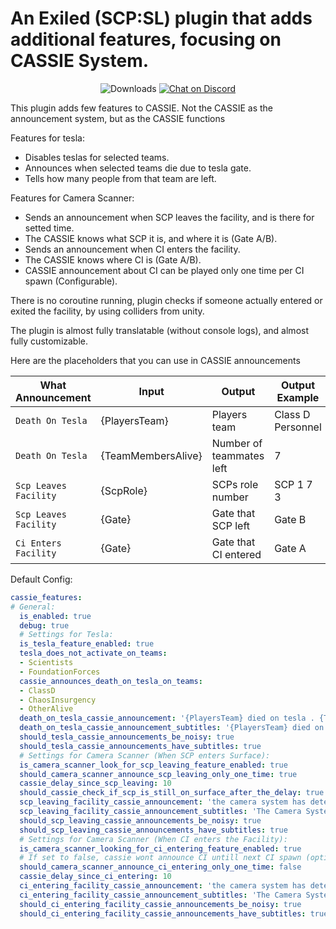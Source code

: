 # An Exiled (SCP:SL) plugin that adds additional features, focusing on CASSIE System.

<div align="center">
    
<img src="https://img.shields.io/github/downloads/iksemdem/CassieFeatures/total?style=for-the-badge&logo=github" alt="Downloads">
<a href="https://discord.gg/JwAfeSd79u">
    <img src="https://img.shields.io/discord/947849283514814486?style=for-the-badge&logo=discord" alt="Chat on Discord">
</a>    

</div>

This plugin adds few features to CASSIE. Not the CASSIE as the announcement system, but as the CASSIE functions

Features for tesla:
 - Disables teslas for selected teams.
 - Announces when selected teams die due to tesla gate.
 - Tells how many people from that team are left.

Features for Camera Scanner:
- Sends an announcement when SCP leaves the facility, and is there for setted time.
- The CASSIE knows what SCP it is, and where it is (Gate A/B).
- Sends an announcement when CI enters the facility.
- The CASSIE knows where CI is (Gate A/B).
- CASSIE announcement about CI can be played only one time per CI spawn (Configurable).

There is no coroutine running, plugin checks if someone actually entered or exited the facility, by using colliders from unity.

The plugin is almost fully translatable (without console logs), and almost fully customizable.

Here are the placeholders that you can use in CASSIE announcements

| What Announcement | Input | Output | Output Example |
| ------------- | ------------- | ------------- | ------------- |
| `Death On Tesla`  | {PlayersTeam}  | Players team | Class D Personnel |
| `Death On Tesla`  | {TeamMembersAlive}  | Number of teammates left | 7 |
| `Scp Leaves Facility`  | {ScpRole}  | SCPs role number | SCP 1 7 3 |
| `Scp Leaves Facility`  | {Gate}  | Gate that SCP left | Gate B |
| `Ci Enters Facility`  | {Gate}  | Gate that CI entered | Gate A |

Default Config:
```yaml
cassie_features:
# General:
  is_enabled: true
  debug: true
  # Settings for Tesla:
  is_tesla_feature_enabled: true
  tesla_does_not_activate_on_teams:
  - Scientists
  - FoundationForces
  cassie_announces_death_on_tesla_on_teams:
  - ClassD
  - ChaosInsurgency
  - OtherAlive
  death_on_tesla_cassie_announcement: '{PlayersTeam} died on tesla . {TeamMembersAlive} {PlayersTeam}s left'
  death_on_tesla_cassie_announcement_subtitles: '{PlayersTeam} died on tesla. {TeamMembersAlive} {PlayersTeam}s left.'
  should_tesla_cassie_announcements_be_noisy: true
  should_tesla_cassie_announcements_have_subtitles: true
  # Settings for Camera Scanner (When SCP enters Surface):
  is_camera_scanner_look_for_scp_leaving_feature_enabled: true
  should_camera_scanner_announce_scp_leaving_only_one_time: true
  cassie_delay_since_scp_leaving: 10
  should_cassie_check_if_scp_is_still_on_surface_after_the_delay: true
  scp_leaving_facility_cassie_announcement: 'the camera system has detected {ScpRole} outside the facility at {Gate}'
  scp_leaving_facility_cassie_announcement_subtitles: 'The Camera System has detected {ScpRole} outside the Facility at {Gate}.'
  should_scp_leaving_cassie_announcements_be_noisy: true
  should_scp_leaving_cassie_announcements_have_subtitles: true
  # Settings for Camera Scanner (When CI enters the Facility):
  is_camera_scanner_looking_for_ci_entering_feature_enabled: true
  # If set to false, cassie wont announce CI untill next CI spawn (option below)
  should_camera_scanner_announce_ci_entering_only_one_time: false
  cassie_delay_since_ci_entering: 10
  ci_entering_facility_cassie_announcement: 'the camera system has detected chaos insurgency agents inside the facility at {Gate}'
  ci_entering_facility_cassie_announcement_subtitles: 'The Camera System has detected Chaos Insurgency Agents inside the Facility at {Gate}.'
  should_ci_entering_facility_cassie_announcements_be_noisy: true
  should_ci_entering_facility_cassie_announcements_have_subtitles: true
```
